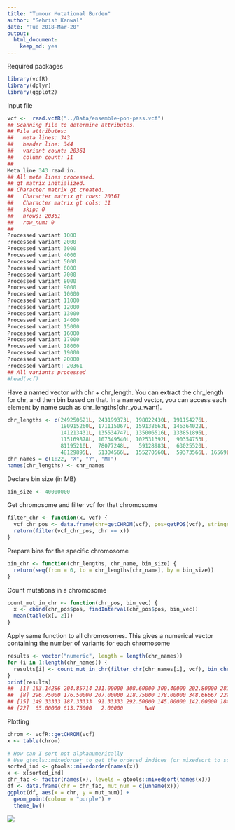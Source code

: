 ```yaml
---
title: "Tumour Mutational Burden"
author: "Sehrish Kanwal"
date: "Tue 2018-Mar-20"
output: 
  html_document: 
    keep_md: yes
---
```




Required packages


```r
library(vcfR)
library(dplyr)
library(ggplot2)
```

Input file


```r
vcf <-  read.vcfR("../Data/ensemble-pon-pass.vcf")
## Scanning file to determine attributes.
## File attributes:
##   meta lines: 343
##   header line: 344
##   variant count: 20361
##   column count: 11
## Meta line 343 read in.
## All meta lines processed.
## gt matrix initialized.
## Character matrix gt created.
##   Character matrix gt rows: 20361
##   Character matrix gt cols: 11
##   skip: 0
##   nrows: 20361
##   row_num: 0
## Processed variant 1000Processed variant 2000Processed variant 3000Processed variant 4000Processed variant 5000Processed variant 6000Processed variant 7000Processed variant 8000Processed variant 9000Processed variant 10000Processed variant 11000Processed variant 12000Processed variant 13000Processed variant 14000Processed variant 15000Processed variant 16000Processed variant 17000Processed variant 18000Processed variant 19000Processed variant 20000Processed variant: 20361
## All variants processed
#head(vcf)
```

Have a named vector with chr + chr_length.
You can extract the chr_length for chr, and then bin based on that.
In a named vector, you can access each element by name such as chr_lengths[chr_you_want].


```r
chr_lengths <- c(249250621L, 243199373L, 198022430L, 191154276L,
                 180915260L, 171115067L, 159138663L, 146364022L,
                 141213431L, 135534747L, 135006516L, 133851895L,
                 115169878L, 107349540L, 102531392L,  90354753L,
                 81195210L,  78077248L,   59128983L,  63025520L,
                 48129895L,  51304566L,  155270560L,  59373566L, 16569L)
chr_names = c(1:22, "X", "Y", "MT")
names(chr_lengths) <- chr_names
```

Declare bin size (in MB)


```r
bin_size <- 40000000
```

Get chromosome and filter vcf for that chromosome


```r
filter_chr <- function(x, vcf) {
  vcf_chr_pos <- data.frame(chr=getCHROM(vcf), pos=getPOS(vcf), stringsAsFactors = FALSE)
  return(filter(vcf_chr_pos, chr == x))
}
```

Prepare bins for the specific chromosome


```r
bin_chr <- function(chr_lengths, chr_name, bin_size) {
  return(seq(from = 0, to = chr_lengths[chr_name], by = bin_size))
}
```

Count mutations in a chromosome


```r
count_mut_in_chr <- function(chr_pos, bin_vec) {
  x <- cbind(chr_pos$pos, findInterval(chr_pos$pos, bin_vec))
  mean(table(x[, 2]))
}
```

Apply same function to all chromosomes. This gives a numerical vector containing the number of variants for each chromosome 


```r
results <- vector("numeric", length = length(chr_names))
for (i in 1:length(chr_names)) {
  results[i] <- count_mut_in_chr(filter_chr(chr_names[i], vcf), bin_chr(chr_lengths, chr_names[i], bin_size))
}
print(results)
##  [1] 163.14286 204.85714 231.00000 308.60000 300.40000 202.80000 282.50000
##  [8] 296.75000 176.50000 207.00000 218.75000 178.00000 348.66667 229.66667
## [15] 149.33333 187.33333  91.33333 292.50000 145.00000 142.00000 184.00000
## [22]  65.00000 613.75000   2.00000       NaN
```

Plotting


```r
chrom <- vcfR::getCHROM(vcf)
x <- table(chrom)

# How can I sort not alphanumerically
# Use gtools::mixedorder to get the ordered indices (or mixedsort to sort them)
sorted_ind <- gtools::mixedorder(names(x))
x <- x[sorted_ind]
chr_fac <- factor(names(x), levels = gtools::mixedsort(names(x)))
df <- data.frame(chr = chr_fac, mut_num = c(unname(x)))
ggplot(df, aes(x = chr, y = mut_num)) +
  geom_point(colour = "purple") +
  theme_bw()
```

![](tmb_files/figure-html/unnamed-chunk-9-1.png)<!-- -->






















